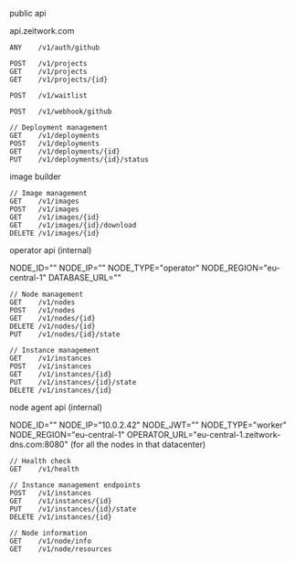 public api

api.zeitwork.com

```
ANY    /v1/auth/github

POST   /v1/projects
GET    /v1/projects
GET    /v1/projects/{id}

POST   /v1/waitlist

POST   /v1/webhook/github

// Deployment management
GET    /v1/deployments
POST   /v1/deployments
GET    /v1/deployments/{id}
PUT    /v1/deployments/{id}/status
```

image builder

```
// Image management
GET    /v1/images
POST   /v1/images
GET    /v1/images/{id}
GET    /v1/images/{id}/download
DELETE /v1/images/{id}
```

operator api (internal)

NODE_ID=""
NODE_IP=""
NODE_TYPE="operator"
NODE_REGION="eu-central-1"
DATABASE_URL=""

```
// Node management
GET    /v1/nodes
POST   /v1/nodes
GET    /v1/nodes/{id}
DELETE /v1/nodes/{id}
PUT    /v1/nodes/{id}/state

// Instance management
GET    /v1/instances
POST   /v1/instances
GET    /v1/instances/{id}
PUT    /v1/instances/{id}/state
DELETE /v1/instances/{id}
```

node agent api (internal)

NODE_ID=""
NODE_IP="10.0.2.42"
NODE_JWT=""
NODE_TYPE="worker"
NODE_REGION="eu-central-1"
OPERATOR_URL="eu-central-1.zeitwork-dns.com:8080" (for all the nodes in that datacenter)

```
// Health check
GET    /v1/health

// Instance management endpoints
POST   /v1/instances
GET    /v1/instances/{id}
PUT    /v1/instances/{id}/state
DELETE /v1/instances/{id}

// Node information
GET    /v1/node/info
GET    /v1/node/resources
```
